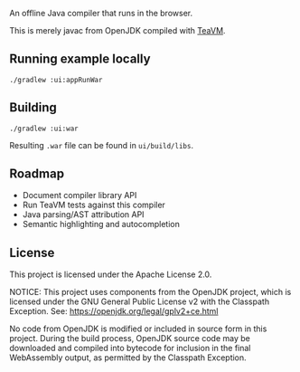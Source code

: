 An offline Java compiler that runs in the browser.

This is merely javac from OpenJDK compiled with [TeaVM](https://teavm.org).


## Running example locally

```
./gradlew :ui:appRunWar
```

## Building

```
./gradlew :ui:war
```

Resulting `.war` file can be found in `ui/build/libs`. 


## Roadmap

* Document compiler library API
* Run TeaVM tests against this compiler
* Java parsing/AST attribution API
* Semantic highlighting and autocompletion


## License

This project is licensed under the Apache License 2.0.

NOTICE: This project uses components from the OpenJDK project, which is licensed under
the GNU General Public License v2 with the Classpath Exception.
See: https://openjdk.org/legal/gplv2+ce.html

No code from OpenJDK is modified or included in source form in this project.
During the build process, OpenJDK source code may be downloaded and compiled into bytecode
for inclusion in the final WebAssembly output, as permitted by the Classpath Exception.